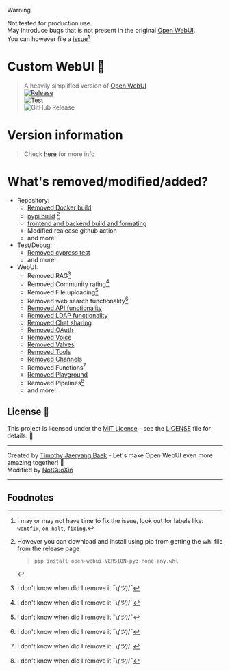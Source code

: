 > [!WARNING]  
> Not tested for production use. \
> May introduce bugs that is not present in the original [Open WebUI](https://github.com/open-webui/open-webui). \
> You can however file a [issue](https://github.com/notguoxin/custom-webui/labels)[^1]

# Custom WebUI 👋
> A heavily simplified version of [Open WebUI](https://github.com/open-webui/open-webui) \
[![Release](https://github.com/notguoxin/custom-webui/actions/workflows/build-release.yml/badge.svg?branch=main)](https://github.com/notguoxin/custom-webui/actions/workflows/build-release.yml) \
[![Test](https://github.com/notguoxin/custom-webui/actions/workflows/test-realease.yml/badge.svg?branch=dev)](https://github.com/notguoxin/custom-webui/actions/workflows/test-realease.yml) \
![GitHub Release](https://img.shields.io/github/v/release/notguoxin/custom-webui)

# Version information
> Check [here](VERSION.md) for more info

# What's removed/modified/added?
- Repository:
    - [Removed Docker build](https://github.com/notguoxin/custom-webui/commit/0579a275b904897ff5642c3a1e5c7dc642e9b5d6)
    - [pypi build](https://github.com/notguoxin/custom-webui/commit/9c6dd2f057d00f4a4a4e8ffaae5fc73430946a29) [^2]
    - [frontend and backend build and formating](https://github.com/notguoxin/custom-webui/commit/c0afcda2c4c2f3ade5fb608a6cb2aca97d7cf28a)
    - Modified realease github action
    - and more!
- Test/Debug:
    - [Removed cypress test](https://github.com/notguoxin/custom-webui/commit/9bb4ad7c164f3c3a462e670b9561c5700f75d390)
    - and more!
- WebUI:
    - Removed RAG[^3]
    - Removed Community rating[^3]
    - Removed File uploading[^3]
    - Removed web search functionality[^3]
    - [Removed API functionality](https://github.com/notguoxin/custom-webui/commit/75437d74a14ec6ec27e170f2443cc0a5cf93f922)
    - [Removed LDAP functionality](https://github.com/notguoxin/custom-webui/commit/252886932edb5538ab891949fb7f24c7b37378ed)
    - [Removed Chat sharing](https://github.com/notguoxin/custom-webui/commit/69f0630a8eef42f478a297803316cea2ed8a1bf3)
    - [Removed OAuth](https://github.com/notguoxin/custom-webui/commit/c9803f2736a5ee5642470af7edb46e4ed3429512)
    - [Removed Voice](https://github.com/notguoxin/custom-webui/commit/530a7a405998ff1d133a6578d0f0e9239132fc73)
    - [Removed Valves](https://github.com/notguoxin/custom-webui/commit/005c86d2d38f66ada22c009706c0dd62273809b9)
    - [Removed Tools](https://github.com/notguoxin/custom-webui/commit/46d5e8ae2a88ebd22cfc5fdd492b28e9760cf5dd)
    - [Removed Channels](https://github.com/notguoxin/custom-webui/commit/ba1e160c31b01f2f6079d143ec19328bcea43b3d)
    - Removed Functions[^3]
    - [Removed Playground](https://github.com/notguoxin/custom-webui/commit/0c2a884520447e5ef6f46d668184a836c2ca0380)
    - Removed Pipelines[^3]
    - and more!

## License 📜

This project is licensed under the [MIT License](LICENSE) - see the [LICENSE](LICENSE) file for details. 📄

---

Created by [Timothy Jaeryang Baek](https://github.com/tjbck) - Let's make Open WebUI even more amazing together! 💪 \
Modified by [NotGuoXin](https://github.com/notguoxin)

---
## Foodnotes
[^1]: I may or may not have time to fix the issue, look out for labels like: `wontfix`, `on halt`, `fixing`.

[^2]: However you can download and install using pip from getting the whl file from the release page
    > `pip install open-webui-VERSION-py3-none-any.whl`

[^3]: I don't know when did I remove it ¯\\_(ツ)_/¯